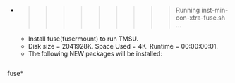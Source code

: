 * >>>>>>>>> Running inst-min-con-xtra-fuse.sh ...
  * Install fuse(fusermount) to run TMSU.
  * Disk size = 2041928K. Space Used = 4K. Runtime = 00:00:00:01.
  * The following NEW packages will be installed:
  ```bash
fuse*
  ```
